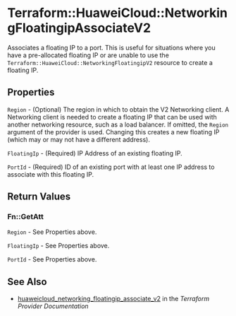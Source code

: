 # Terraform::HuaweiCloud::NetworkingFloatingipAssociateV2

Associates a floating IP to a port. This is useful for situations
where you have a pre-allocated floating IP or are unable to use the
`Terraform::HuaweiCloud::NetworkingFloatingipV2` resource to create a floating IP.

## Properties

`Region` - (Optional) The region in which to obtain the V2 Networking client. A Networking client is needed to create a floating IP that can be used with another networking resource, such as a load balancer. If omitted, the `Region` argument of the provider is used. Changing this creates a new floating IP (which may or may not have a different address).

`FloatingIp` - (Required) IP Address of an existing floating IP.

`PortId` - (Required) ID of an existing port with at least one IP address to associate with this floating IP.


## Return Values

### Fn::GetAtt

`Region` - See Properties above.

`FloatingIp` - See Properties above.

`PortId` - See Properties above.

## See Also

* [huaweicloud_networking_floatingip_associate_v2](https://www.terraform.io/docs/providers/huaweicloud/r/networking_floatingip_associate_v2.html) in the _Terraform Provider Documentation_